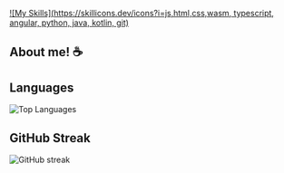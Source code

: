 [![My Skills](https://skillicons.dev/icons?i=js,html,css,wasm, typescript, angular, python, java, kotlin, git)](https://skillicons.dev)

## About me! ☕




## Languages

![Top Languages](https://github-readme-stats.vercel.app/api/top-langs/?username=fjzamora93&layout=compact&hide=jupyter%20notebook,html,css,ejs,xml,powershell)

## GitHub Streak

![GitHub streak](https://github-readme-streak-stats.herokuapp.com?user=fjzamora93&theme=dark&hide_border=true)
